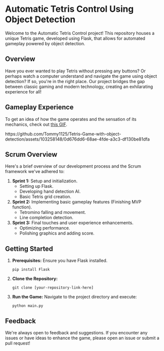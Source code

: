 
<!DOCTYPE html>
<html lang="en">
<head>
    <meta charset="UTF-8">
    <meta http-equiv="X-UA-Compatible" content="IE=edge">
    <meta name="viewport" content="width=device-width, initial-scale=1.0">

</head>
<body>

<h1>Automatic Tetris Control Using Object Detection</h1>

<p>Welcome to the Automatic Tetris Control project! This repository houses a unique Tetris game, developed using Flask, that allows for automated gameplay powered by object detection.</p>

<h2>Overview</h2>
<p>Have you ever wanted to play Tetris without pressing any buttons? Or perhaps watch a computer understand and navigate the game using object detection? If so, you're in the right place. Our project bridges the gap between classic gaming and modern technology, creating an exhilarating experience for all!</p>

<h2>Gameplay Experience</h2>
<p>To get an idea of how the game operates and the sensation of its mechanics, check out <a href="https://github.com/Tommy1125/Tetris-Game-with-object-detection">this GIF</a>.</p>
https://github.com/Tommy1125/Tetris-Game-with-object-detection/assets/103258148/0d676dd6-68ae-4fde-a3c3-df130be81dfa

<h2>Scrum Overview</h2>
<p>Here's a brief overview of our development process and the Scrum framework we've adhered to:</p>
<ol>
    <li><strong>Sprint 1:</strong> Setup and initialization.
        <ul>
            <li>Setting up Flask.</li>
            <li>Developing hand detection AI.</li>
            <li>Basic Tetris grid creation.</li>
        </ul>
    </li>
    <li><strong>Sprint 2:</strong> Implementing basic gameplay features (Finishing MVP function).
        <ul>
            <li>Tetromino falling and movement.</li>
            <li>Line completion detection.</li>
        </ul>
    </li>
    <li><strong>Sprint 3:</strong> Final touches and user experience enhancements.
        <ul>
            <li>Optimizing performance.</li>
            <li>Polishing graphics and adding score.</li>
        </ul>
    </li>
</ol>

<h2>Getting Started</h2>
<ol>
    <li><strong>Prerequisites:</strong> Ensure you have Flask installed.
        <pre><code>pip install Flask</code></pre>
    </li>
    <li><strong>Clone the Repository:</strong> 
        <pre><code>git clone [your-repository-link-here]</code></pre>
    </li>
    <li><strong>Run the Game:</strong> Navigate to the project directory and execute:
        <pre><code>python main.py</code></pre>
    </li>
</ol>

<h2>Feedback</h2>
<p>We're always open to feedback and suggestions. If you encounter any issues or have ideas to enhance the game, please open an issue or submit a pull request!</p>

</body>
</html>

